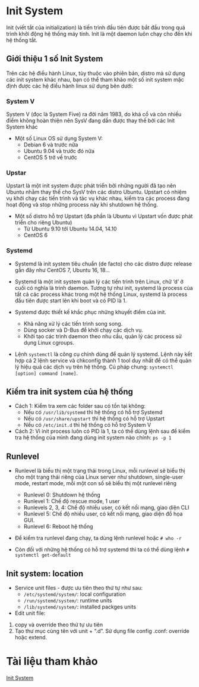 # Init System
Init (viết tắt của initialization) là tiến trình đầu tiên được bắt đầu trong quá trình khởi động hệ thống máy tính. Init là một daemon luôn chạy cho đến khi hệ thống tắt.    
## Giới thiệu 1 số Init System
Trên các hệ điều hành Linux, tùy thuộc vào phiên bản, distro mà sử dụng các init system khác nhau, bạn có thể tham khảo một số init system mặc định được các hệ điều hành linux sử dụng bên dưới:
### System V
System V (đọc là System Five) ra đời năm 1983,  do khá cổ và còn nhiều điểm không hoàn thiện nên SysV đang dần được thay thế bởi các Init System khác    
* Một số Linux OS sử dụng System V:     
    * Debian 6 và trước nữa
    * Ubuntu 9.04 và trước đó nữa
    * CentOS 5 trở về trước      
### Upstar 
Upstart là một init system được phát triển bởi những người đã tạo nên Ubuntu nhằm thay thế cho SysV trên các distro Ubuntu. Upstart có nhiệm vụ khởi chạy các tiến trình và tác vụ khác nhau, kiểm tra các process đang hoạt động và stop những process này khi shutdown hệ thống.
* Một số distro hỗ trợ Upstart (đa phần là Ubuntu vì Upstart vốn được phát triển cho riêng Ubuntu)   
    * Từ Ubuntu 9.10 tới Ubuntu 14.04, 14.10   
    * CentOS 6
### Systemd
* Systemd là init system tiêu chuẩn (de facto) cho các distro được release gần đây như CentOS 7, Ubuntu 16, 18…
* Systemd là một init system quản lý các tiến trình trên Linux, chữ ‘d’ ở cuối có nghĩa là trình daemon. Tương tự như init, systemd là process của tất cả các process khác trong một hệ thống Linux, systemd là process đầu tiên được start lên khi boot và có PID là 1.
* Systemd được thiết kế khắc phục những khuyết điểm của init.
    * Khả năng xử lý các tiến trình song song.
    * Dùng socker và D-Bus để khởi chạy các dịch vụ.
    * Khởi tạo các trình daemon theo nhu cầu, quản lý các process sử dụng Linux cgroups.

* Lệnh `systemctl` là công cụ chính dùng để quản lý systemd. Lệnh này kết hợp cả 2 lệnh service và chkconfig thành 1 tool duy nhất để có thể quản lý hiệu quả các dịch vụ trên hệ thống. Cú pháp chung: `systemctl [option] command [name]`. 
## Kiểm tra init system của hệ thống
* Cách 1: Kiểm tra xem các folder sau có tồn tại không:
    * Nếu có `/usr/lib/systemd` thì hệ thống có hỗ trợ Systemd
    * Nếu có `/usr/share/upstart` thì hệ thống có hỗ trợ Upstart
    * Nếu có `/etc/init.d` thì hệ thống có hỗ trợ System V
* Cách 2: Vì init process luôn có PID là 1, ta có thể dùng lệnh sau để kiểm tra hệ thống của mình đang dùng init system nào chính: `ps -p 1`
## Runlevel
* Runlevel là biểu thị một trạng thái trong Linux, mỗi runlevel sẽ biểu thị cho một trạng thái riêng của Linux server như shutdown, single-user mode, restart mode, mỗi một con số sẽ biểu thị một runlevel riêng
    * Runlevel 0: Shutdown hệ thống
    * Runlevel 1: Chế độ rescue mode, 1 user
    * Runlevels 2, 3, 4: Chế độ nhiều user, có kết nối mạng, giao diện CLI
    * Runlevel 5: Chế độ nhiều user, có kết nối mạng, giao diện đồ họa GUI.
    * Runlevel 6: Reboot hệ thống
* Để kiểm tra runlevel đang chạy, ta dùng lệnh runlevel hoặc `# who -r`

* Còn đối với những hệ thống có hỗ trợ systemd thì ta có thể dùng lệnh `# systemctl get-default`
## Init system: location
* Service unit files - được ưu tiên theo thứ tự như sau:
    * `/etc/systemd/system/`: local configuration
    * `/run/systemd/system/`: runtime units
    * `/lib/systemd/system/`: installed packges units
* Edit unit file:
1. copy và override theo thứ tự ưu tiên
2. Tạo thư mục cùng tên với unit + “.d”. Sử dụng file config .conf: override hoặc extend.


# Tài liệu tham khảo
[Init System](https://blog.vinahost.vn/init-system-va-run-level#:~:text=Systemd%20l%C3%A0%20m%E1%BB%99t%20init%20system,v%C3%A0%20c%C3%B3%20PID%20l%C3%A0%201.)